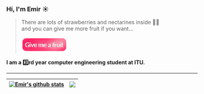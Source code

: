 ### Hi, I'm Emir ☀️

> There are lots of strawberries and nectarines inside 🍓🍑   
> and you can give me more fruit if you want...
>     
> <a href="#"><img alt="give me a fruit" src="/assets/giveMeAFruit.png" height=40></a>  

**I am a 3️⃣rd year computer engineering student at ITU.** 
  
    
       
---

| <a href="#"><img align="center" src="https://github-readme-stats.vercel.app/api?username=emircangun&show_icons=true&include_all_commits=true&theme=graywhite&hide_border=true" alt="Emir's github stats" /></a> | <a href="#"><img align="center" src="https://github-readme-stats.vercel.app/api/top-langs/?username=emircangun&layout=compact&theme=graywhite&hide_border=true" /></a> |
| ------------- | ------------- |
